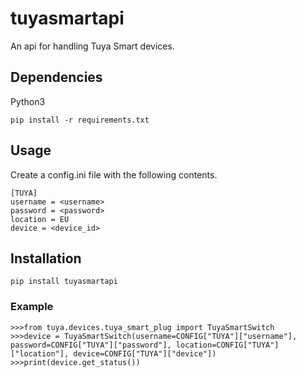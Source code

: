 # tuyasmartapi
An api for handling Tuya Smart devices.

## Dependencies
Python3

    pip install -r requirements.txt


## Usage

Create a config.ini file with the following contents.

    [TUYA]
    username = <username>
    password = <password>
    location = EU
    device = <device_id>

## Installation

    pip install tuyasmartapi

### Example

    >>>from tuya.devices.tuya_smart_plug import TuyaSmartSwitch
    >>>device = TuyaSmartSwitch(username=CONFIG["TUYA"]["username"], password=CONFIG["TUYA"]["password"], location=CONFIG["TUYA"]["location"], device=CONFIG["TUYA"]["device"])
    >>>print(device.get_status())
